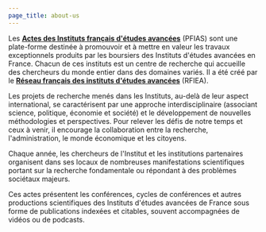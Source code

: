 ```yaml
---
page_title: about-us
---
```

Les **[Actes des Instituts français d'études avancées](https://France.PIAS.science "PFIAS")** (PFIAS) sont une plate-forme destinée à promouvoir et à mettre en valeur les travaux exceptionnels produits par les boursiers des Instituts d'études avancées en France. Chacun de ces instituts est un centre de recherche qui accueille des chercheurs du monde entier dans des domaines variés. Il a été créé par le **[Réseau français des instituts d'études avancées](http://rfiea "RFIEA")** (RFIEA). 

Les projets de recherche menés dans les Instituts, au-delà de leur aspect international, se caractérisent par une approche interdisciplinaire (associant science, politique, économie et société) et le développement de nouvelles méthodologies et perspectives. Pour relever les défis de notre temps et ceux à venir, il encourage la collaboration entre la recherche, l'administration, le monde économique et les citoyens.

Chaque année, les chercheurs de l'Institut et les institutions partenaires organisent dans ses locaux de nombreuses manifestations scientifiques portant sur la recherche fondamentale ou répondant à des problèmes sociétaux majeurs.

Ces actes présentent les conférences, cycles de conférences et autres productions scientifiques des Instituts d'études avancées de France sous forme de publications indexées et citables, souvent accompagnées de vidéos ou de podcasts.